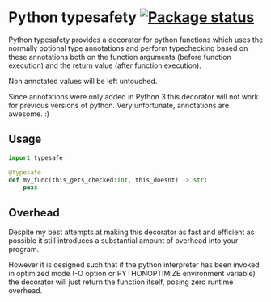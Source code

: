 # Python typesafety [![Package status](https://img.shields.io/pypi/v/typesafe-hints.svg)](https://pypi.python.org/pypi/typesafe-hints/1.0)

Python typesafety provides a decorator for python functions which uses the normally optional type annotations and perform typechecking based on these annotations both on the function arguments (before function execution) and the return value (after function execution).

Non annotated values will be left untouched.

Since annotations were only added in Python 3 this decorator will not work for previous versions of python. Very unfortunate, annotations are awesome. :)

## Usage

```python
import typesafe

@typesafe
def my_func(this_gets_checked:int, this_doesnt) -> str:
    pass

```

## Overhead

Despite my best attempts at making this decorator as fast and efficient as possible it still introduces a substantial amount of overhead into your program.

However it is designed such that if the python interpreter has been invoked in optimized mode (-O option or PYTHONOPTIMIZE environment variable) the decorator will just return the function itself, posing zero runtime overhead.
